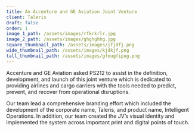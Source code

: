 ```yaml
---
title: An Accenture and GE Aviation Joint Venture
client: Taleris
draft: false
order: 1
image_1_path: /assets/images/rfkrkrlr.jpg
image_2_path: /assets/images/ghghghhg.jpg
square_thumbnail_path: /assets/images/jfjdfj.png
wide_thumbnail_path: /assets/images/kjdkjf.png
tall_thumbnail_path: /assets/images/gfougfipug.png
---
```


Accenture and GE Aviation asked PS212 to assist in the definition, development, and launch of this joint venture which is dedicated to providing airlines and cargo carriers with the tools needed to predict, prevent, and recover from operational disruptions.

Our team lead a comprehensive branding effort which included the development of the corporate name, Taleris, and product name, Intelligent Operations. In addition, our team created the JV’s visual identity and implemented the system across important print and digital points of touch.​